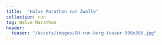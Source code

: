 ```yaml
---
title:  "Halve Marathon van Zwolle"
collection: run
tag: Halve Marathon
header:
  teaser: "/assets/images/BH-run-berg-teaser-500x300.jpg"
---
```


<div class="strava-embed-placeholder" data-embed-type="activity" data-embed-id="11606538881" data-style="standard" data-from-embed="false"></div><script src="https://strava-embeds.com/embed.js"></script>